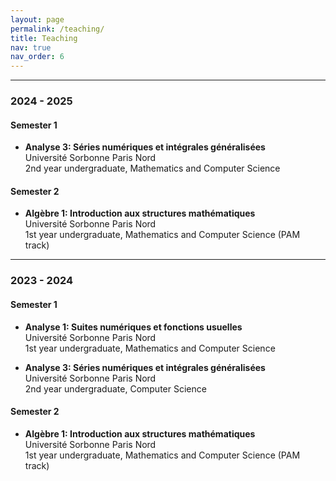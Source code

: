 ```yaml
---
layout: page
permalink: /teaching/
title: Teaching
nav: true
nav_order: 6
---
```


---
### 2024 - 2025

#### Semester 1

- **Analyse 3: Séries numériques et intégrales généralisées**  
  Université Sorbonne Paris Nord  
  2nd year undergraduate, Mathematics and Computer Science

#### Semester 2

- **Algèbre 1: Introduction aux structures mathématiques**  
  Université Sorbonne Paris Nord  
  1st year undergraduate, Mathematics and Computer Science (PAM track)

---
### 2023 - 2024

#### Semester 1

- **Analyse 1: Suites numériques et fonctions usuelles**  
  Université Sorbonne Paris Nord  
  1st year undergraduate, Mathematics and Computer Science

- **Analyse 3: Séries numériques et intégrales généralisées**  
  Université Sorbonne Paris Nord  
  2nd year undergraduate, Computer Science

#### Semester 2

- **Algèbre 1: Introduction aux structures mathématiques**  
  Université Sorbonne Paris Nord  
  1st year undergraduate, Mathematics and Computer Science (PAM track)